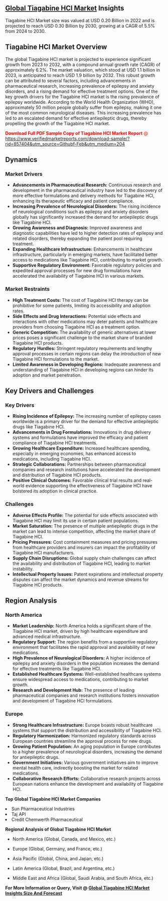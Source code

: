 <h2><a href="https://www.verifiedmarketreports.com/download-sample/?rid=857404&amp;utm_source=Githubf&amp;utm_medium=204" target="_blank">Global Tiagabine HCl Market</a> Insights</h2><p>Tiagabine HCl Market size was valued at USD 0.20 Billion in 2022 and is projected to reach USD 0.30 Billion by 2030, growing at a CAGR of 5.5% from 2024 to 2030.</p><p> <h2>Tiagabine HCl Market Overview</h2> <p>The global Tiagabine HCl market is projected to experience significant growth from 2023 to 2032, with a compound annual growth rate (CAGR) of approximately 6.2%. The market valuation, which stood at USD 1.1 billion in 2023, is anticipated to reach USD 1.9 billion by 2032. This robust growth can be attributed to several factors, including advancements in pharmaceutical research, increasing prevalence of epilepsy and anxiety disorders, and a rising demand for effective treatment options. One of the key growth drivers for the Tiagabine HCl market is the rising prevalence of epilepsy worldwide. According to the World Health Organization (WHO), approximately 50 million people globally suffer from epilepsy, making it one of the most common neurological diseases. This increasing prevalence has led to an escalated demand for effective antiepileptic drugs, thereby propelling the growth of the Tiagabine HCl market. </p> <p><p><span class=""><span style="color: #ff0000;"><strong>Download Full PDF Sample Copy of Tiagabine HCl Market Report</strong> @ </span><a href="https://www.verifiedmarketreports.com/download-sample/?rid=857404&amp;utm_source=Githubf-Feb&amp;utm_medium=204" target="_blank">https://www.verifiedmarketreports.com/download-sample/?rid=857404&amp;utm_source=Githubf-Feb&amp;utm_medium=204</a></span></p></p> <h2>Dynamics</h2> <h3>Market Drivers</h3> <ul> <li><strong>Advancements in Pharmaceutical Research:</strong> Continuous research and development in the pharmaceutical industry have led to the discovery of more effective formulations and delivery methods for Tiagabine HCl, enhancing its therapeutic efficacy and patient compliance.</li> <li><strong>Increasing Prevalence of Neurological Disorders:</strong> The rising incidence of neurological conditions such as epilepsy and anxiety disorders globally has significantly increased the demand for antiepileptic drugs like Tiagabine HCl.</li> <li><strong>Growing Awareness and Diagnosis:</strong> Improved awareness and diagnostic capabilities have led to higher detection rates of epilepsy and related disorders, thereby expanding the patient pool requiring treatment.</li> <li><strong>Expanding Healthcare Infrastructure:</strong> Enhancements in healthcare infrastructure, particularly in emerging markets, have facilitated better access to medications like Tiagabine HCl, contributing to market growth.</li> <li><strong>Supportive Regulatory Environment:</strong> Favorable regulatory policies and expedited approval processes for new drug formulations have accelerated the availability of Tiagabine HCl in various markets.</li> </ul> <h3>Market Restraints</h3> <ul> <li><strong>High Treatment Costs:</strong> The cost of Tiagabine HCl therapy can be prohibitive for some patients, limiting its accessibility and adoption rates.</li> <li><strong>Side Effects and Drug Interactions:</strong> Potential side effects and interactions with other medications may deter patients and healthcare providers from choosing Tiagabine HCl as a treatment option.</li> <li><strong>Generic Competition:</strong> The availability of generic alternatives at lower prices poses a significant challenge to the market share of branded Tiagabine HCl products.</li> <li><strong>Regulatory Hurdles:</strong> Stringent regulatory requirements and lengthy approval processes in certain regions can delay the introduction of new Tiagabine HCl formulations to the market.</li> <li><strong>Limited Awareness in Developing Regions:</strong> Inadequate awareness and understanding of Tiagabine HCl in developing regions can hinder its adoption and market penetration.</li> </ul> <h2>Key Drivers and Challenges</h2> <h3>Key Drivers</h3> <ul> <li><strong>Rising Incidence of Epilepsy:</strong> The increasing number of epilepsy cases worldwide is a primary driver for the demand for effective antiepileptic drugs like Tiagabine HCl.</li> <li><strong>Advancements in Drug Formulations:</strong> Innovations in drug delivery systems and formulations have improved the efficacy and patient compliance of Tiagabine HCl treatments.</li> <li><strong>Growing Healthcare Expenditure:</strong> Increased healthcare spending, especially in emerging economies, has enhanced access to medications, including Tiagabine HCl.</li> <li><strong>Strategic Collaborations:</strong> Partnerships between pharmaceutical companies and research institutions have accelerated the development and distribution of Tiagabine HCl products.</li> <li><strong>Positive Clinical Outcomes:</strong> Favorable clinical trial results and real-world evidence supporting the effectiveness of Tiagabine HCl have bolstered its adoption in clinical practice.</li> </ul> <h3>Challenges</h3> <ul> <li><strong>Adverse Effects Profile:</strong> The potential for side effects associated with Tiagabine HCl may limit its use in certain patient populations.</li> <li><strong>Market Saturation:</strong> The presence of multiple antiepileptic drugs in the market can lead to intense competition, affecting the market share of Tiagabine HCl.</li> <li><strong>Pricing Pressures:</strong> Cost containment measures and pricing pressures from healthcare providers and insurers can impact the profitability of Tiagabine HCl manufacturers.</li> <li><strong>Supply Chain Disruptions:</strong> Global supply chain challenges can affect the availability and distribution of Tiagabine HCl, leading to market instability.</li> <li><strong>Intellectual Property Issues:</strong> Patent expirations and intellectual property disputes can affect the market dynamics and revenue streams for Tiagabine HCl products.</li> </ul> <h2>Region Analysis</h2> <h3>North America</h3> <ul> <li><strong>Market Leadership:</strong> North America holds a significant share of the Tiagabine HCl market, driven by high healthcare expenditure and advanced medical infrastructure.</li> <li><strong>Regulatory Support:</strong> The region benefits from a supportive regulatory environment that facilitates the rapid approval and availability of new medications.</li> <li><strong>High Prevalence of Neurological Disorders:</strong> A higher incidence of epilepsy and anxiety disorders in the population increases the demand for effective treatments like Tiagabine HCl.</li> <li><strong>Established Healthcare Systems:</strong> Well-established healthcare systems ensure widespread access to medications, contributing to market growth.</li> <li><strong>Research and Development Hub:</strong> The presence of leading pharmaceutical companies and research institutions fosters innovation and development of Tiagabine HCl formulations.</li> </ul> <h3>Europe</h3> <ul> <li><strong>Strong Healthcare Infrastructure:</strong> Europe boasts robust healthcare systems that support the distribution and accessibility of Tiagabine HCl.</li> <li><strong>Regulatory Harmonization:</strong> Harmonized regulatory standards across European countries streamline the approval process for new drugs.</li> <li><strong>Growing Patient Population:</strong> An aging population in Europe contributes to a higher prevalence of neurological disorders, increasing the demand for antiepileptic drugs.</li> <li><strong>Government Initiatives:</strong> Various government initiatives aim to improve mental health care, indirectly boosting the market for related medications.</li> <li><strong>Collaborative Research Efforts:</strong> Collaborative research projects across European nations enhance the development and availability of Tiagabine HCl.</li> </ul> <h</p><p><strong>Top Global Tiagabine HCl Market Companies</strong></p><div data-test-id=""><p><li>Sun Pharmaceutical Industries</li><li> Taj API</li><li> Credit Chemwerth Pharmaceutical</li></p><div><strong>Regional Analysis of&nbsp;Global Tiagabine HCl Market</strong></div><ul><li dir="ltr"><p dir="ltr">North America&nbsp;(Global, Canada, and Mexico, etc.)</p></li><li dir="ltr"><p dir="ltr">Europe (Global, Germany, and France, etc.)</p></li><li dir="ltr"><p dir="ltr">Asia Pacific&nbsp;(Global, China, and Japan, etc.)</p></li><li dir="ltr"><p dir="ltr">Latin America&nbsp;(Global, Brazil, and Argentina, etc.)</p></li><li dir="ltr">Middle East and Africa&nbsp;(Global, Saudi Arabia, and South Africa, etc.)</li></ul><p><strong>For More Information or Query, Visit @&nbsp;</strong><strong><a href="https://www.verifiedmarketreports.com/product/tiagabine-hcl-market/?utm_source=Githubf&amp;utm_medium=204" target="_blank">Global Tiagabine HCl Market Insights Size And Forecast</a></strong></p></div>

